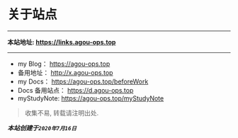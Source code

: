 # 关于站点

---

**本站地址:  https://links.agou-ops.top**

---

- my Blog： https://agou-ops.top
- 备用地址： http://x.agou-ops.top
- my Docs： https://agou-ops.top/beforeWork
- Docs 备用站点： https://d.agou-ops.top
- myStudyNote:  https://agou-ops.top/myStudyNote


> 收集不易, 转载请注明出处.

***本站创建于`2020年7月16日`***